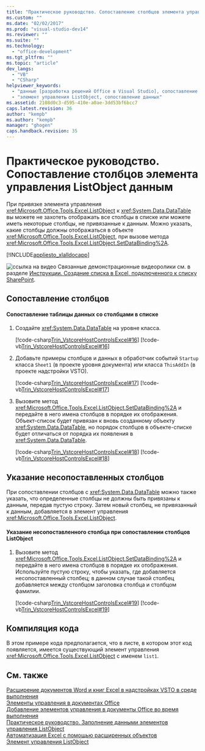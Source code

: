 ```yaml
---
title: "Практическое руководство. Сопоставление столбцов элемента управления ListObject данным"
ms.custom: ""
ms.date: "02/02/2017"
ms.prod: "visual-studio-dev14"
ms.reviewer: ""
ms.suite: ""
ms.technology: 
  - "office-development"
ms.tgt_pltfrm: ""
ms.topic: "article"
dev_langs: 
  - "VB"
  - "CSharp"
helpviewer_keywords: 
  - "данные [разработка решений Office в Visual Studio], сопоставление со столбцом ListObject"
  - "элемент управления ListObject, сопоставление данных"
ms.assetid: 2108d0c3-d595-410e-a0ae-3dd53bf6bcc7
caps.latest.revision: 36
author: "kempb"
ms.author: "kempb"
manager: "ghogen"
caps.handback.revision: 35
---
```

# Практическое руководство. Сопоставление столбцов элемента управления ListObject данным
  При привязке элемента управления <xref:Microsoft.Office.Tools.Excel.ListObject> к <xref:System.Data.DataTable> вы можете не захотеть отображать все столбцы в списке или можете иметь некоторые столбцы, не привязанные к данным. Можно указать, какие столбцы должны отображаться в объекте <xref:Microsoft.Office.Tools.Excel.ListObject>, при вызове метода <xref:Microsoft.Office.Tools.Excel.ListObject.SetDataBinding%2A>.  
  
 [!INCLUDE[appliesto_xlalldocapp](../vsto/includes/appliesto-xlalldocapp-md.md)]  
  
 ![ссылка на видео](../vsto/media/playvideo.png "ссылка на видео") Связанные демонстрационные видеоролики см. в разделе [Инструкции. Создание списка в Excel, подключенного к списку SharePoint](http://go.microsoft.com/fwlink/?LinkID=130263).  
  
## Сопоставление столбцов  
  
#### Сопоставление таблицы данных со столбцами в списке  
  
1.  Создайте <xref:System.Data.DataTable> на уровне класса.  
  
     [!code-csharp[Trin_VstcoreHostControlsExcel#16](../snippets/csharp/VS_Snippets_OfficeSP/Trin_VstcoreHostControlsExcel/CS/Sheet3.cs#16)]
     [!code-vb[Trin_VstcoreHostControlsExcel#16](../snippets/visualbasic/VS_Snippets_OfficeSP/Trin_VstcoreHostControlsExcel/VB/Sheet3.vb#16)]  
  
2.  Добавьте примеры столбцов и данных в обработчик событий `Startup` класса `Sheet1` \(в проекте уровня документа\) или класса `ThisAddIn` \(в проекте надстройки VSTO\).  
  
     [!code-csharp[Trin_VstcoreHostControlsExcel#17](../snippets/csharp/VS_Snippets_OfficeSP/Trin_VstcoreHostControlsExcel/CS/Sheet3.cs#17)]
     [!code-vb[Trin_VstcoreHostControlsExcel#17](../snippets/visualbasic/VS_Snippets_OfficeSP/Trin_VstcoreHostControlsExcel/VB/Sheet3.vb#17)]  
  
3.  Вызовите метод <xref:Microsoft.Office.Tools.Excel.ListObject.SetDataBinding%2A> и передайте в него имена столбцов в порядке их отображения. Объект\-список будет привязан к вновь созданному объекту <xref:System.Data.DataTable>, но порядок столбцов в объекте\-списке будет отличаться от порядка их появления в <xref:System.Data.DataTable>.  
  
     [!code-csharp[Trin_VstcoreHostControlsExcel#18](../snippets/csharp/VS_Snippets_OfficeSP/Trin_VstcoreHostControlsExcel/CS/Sheet3.cs#18)]
     [!code-vb[Trin_VstcoreHostControlsExcel#18](../snippets/visualbasic/VS_Snippets_OfficeSP/Trin_VstcoreHostControlsExcel/VB/Sheet3.vb#18)]  
  
## Указание несопоставленных столбцов  
 При сопоставлении столбцов с <xref:System.Data.DataTable> можно также указать, что определенные столбцы не должны быть привязаны к данным, передав пустую строку. Затем новый столбец, не привязанный к данным, добавляется в элемент управления <xref:Microsoft.Office.Tools.Excel.ListObject>.  
  
#### Указание несопоставленного столбца при сопоставлении столбцов ListObject  
  
1.  Вызовите метод <xref:Microsoft.Office.Tools.Excel.ListObject.SetDataBinding%2A> и передайте в него имена столбцов в порядке их отображения. Используйте пустую строку, чтобы указать, где добавляется несопоставленный столбец; в данном случае такой столбец добавляется между столбцом заголовка столбца и столбцом фамилии.  
  
     [!code-csharp[Trin_VstcoreHostControlsExcel#19](../snippets/csharp/VS_Snippets_OfficeSP/Trin_VstcoreHostControlsExcel/CS/Sheet3.cs#19)]
     [!code-vb[Trin_VstcoreHostControlsExcel#19](../snippets/visualbasic/VS_Snippets_OfficeSP/Trin_VstcoreHostControlsExcel/VB/Sheet3.vb#19)]  
  
## Компиляция кода  
 В этом примере кода предполагается, что в листе, в котором этот код появляется, имеется существующий элемент управления <xref:Microsoft.Office.Tools.Excel.ListObject> с именем `list1`.  
  
## См. также  
 [Расширение документов Word и книг Excel в надстройках VSTO в среде выполнения](../vsto/extending-word-documents-and-excel-workbooks-in-vsto-add-ins-at-run-time.md)   
 [Элементы управления в документах Office](../vsto/controls-on-office-documents.md)   
 [Добавление элементов управления в документы Office во время выполнения](../vsto/adding-controls-to-office-documents-at-run-time.md)   
 [Практическое руководство. Заполнение данными элементов управления ListObject](../vsto/how-to-fill-listobject-controls-with-data.md)   
 [Автоматизация Excel с помощью расширенных объектов](../vsto/automating-excel-by-using-extended-objects.md)   
 [Элемент управления ListObject](../vsto/listobject-control.md)  
  
  